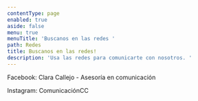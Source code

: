 ```yaml
---
contentType: page
enabled: true
aside: false
menu: true
menuTitle: 'Buscanos en las redes '
path: Redes
title: Buscanos en las redes!
description: 'Usa las redes para comunicarte con nosotros. '
---
```

Facebook: Clara Callejo - Asesoría en comunicación 

Instagram: ComunicaciónCC
